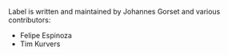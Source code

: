 Label is written and maintained by Johannes Gorset and various contributors:

* Felipe Espinoza
* Tim Kurvers
